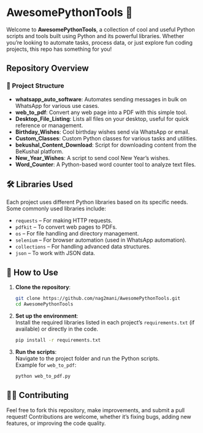 # AwesomePythonTools 🚀

Welcome to **AwesomePythonTools**, a collection of cool and useful Python scripts and tools built using Python and its powerful libraries. Whether you’re looking to automate tasks, process data, or just explore fun coding projects, this repo has something for you!

## Repository Overview

### 📂 Project Structure

- **whatsapp_auto_software**: Automates sending messages in bulk on WhatsApp for various use cases.
- **web_to_pdf**: Convert any web page into a PDF with this simple tool.
- **Desktop_File_Listing**: Lists all files on your desktop, useful for quick reference or management.
- **Birthday_Wishes**: Cool birthday wishes send via WhatsApp or email.
- **Custom_Classes**: Custom Python classes for various tasks and utilities.
- **bekushal_Content_Download**: Script for downloading content from the BeKushal platform.
- **New_Year_Wishes**: A script to send cool New Year’s wishes.
- **Word_Counter**: A Python-based word counter tool to analyze text files.


## 🛠️ Libraries Used

Each project uses different Python libraries based on its specific needs. Some commonly used libraries include:

- `requests` – For making HTTP requests.
- `pdfkit` – To convert web pages to PDFs.
- `os` – For file handling and directory management.
- `selenium` – For browser automation (used in WhatsApp automation).
- `collections` – For handling advanced data structures.
- `json` – To work with JSON data.

## 🔧 How to Use

1. **Clone the repository**:  
   ```bash
   git clone https://github.com/nag2mani/AwesomePythonTools.git
   cd AwesomePythonTools
   ```

2. **Set up the environment**:  
   Install the required libraries listed in each project’s `requirements.txt` (if available) or directly in the code.

   ```bash
   pip install -r requirements.txt
   ```

3. **Run the scripts**:  
   Navigate to the project folder and run the Python scripts.  
   Example for `web_to_pdf`:
   ```bash
   python web_to_pdf.py
   ```

## 🧑‍💻 Contributing

Feel free to fork this repository, make improvements, and submit a pull request! Contributions are welcome, whether it’s fixing bugs, adding new features, or improving the code quality.
